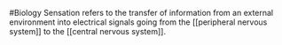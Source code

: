 #Biology
Sensation refers to the transfer of information from an external environment into electrical signals going from the [[peripheral nervous system]] to the [[central nervous system]].